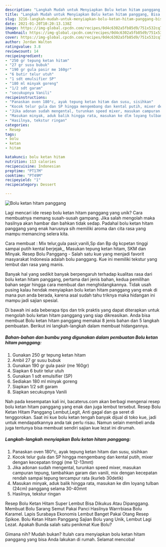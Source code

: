 ```yaml
---
description: "Langkah Mudah untuk Menyiapkan Bolu ketan hitam panggang, Bisa Manjain Lidah"
title: "Langkah Mudah untuk Menyiapkan Bolu ketan hitam panggang, Bisa Manjain Lidah"
slug: 3216-langkah-mudah-untuk-menyiapkan-bolu-ketan-hitam-panggang-bisa-manjain-lidah
date: 2021-01-20T10:20:13.138Z
image: https://img-global.cpcdn.com/recipes/0d4c6302a5fb85d9/751x532cq70/bolu-ketan-hitam-panggang-foto-resep-utama.jpg
thumbnail: https://img-global.cpcdn.com/recipes/0d4c6302a5fb85d9/751x532cq70/bolu-ketan-hitam-panggang-foto-resep-utama.jpg
cover: https://img-global.cpcdn.com/recipes/0d4c6302a5fb85d9/751x532cq70/bolu-ketan-hitam-panggang-foto-resep-utama.jpg
author: Jordan Walton
ratingvalue: 3.8
reviewcount: 14
recipeingredient:
- "250 gr tepung ketan hitam"
- "27 gr susu bubuk"
- "190 gr gula pasir me 160gr"
- "6 butir telur utuh"
- "1 sdt emulsifier SP"
- "180 ml minyak goreng"
- "1/2 sdt garam"
- "secukupnya Vanili"
recipeinstructions:
- "Panaskan oven 180°c, ayak tepung ketan hitam dan susu, sisihkan"
- "Kocok telur gula dan SP hingga mengembang dan kental putih, mixer dengan kecepatan tinggi (me 12-13mnt)"
- "Jika adonan sudah mengental, turunkan speed mixer, masukan campuran tepung, tambahkan garam dan vanili, mix dengan kecepatan rendah sampai tepung tercampur rata (kurleb 30detik)"
- "Masukan minyak, aduk balik hingga rata, masukan ke dlm loyang tulban (24cm) panggang selama 30-40mnt"
- "Hasilnya, tekstur ringan"
categories:
- Resep
tags:
- bolu
- ketan
- hitam

katakunci: bolu ketan hitam 
nutrition: 113 calories
recipecuisine: Indonesian
preptime: "PT17M"
cooktime: "PT49M"
recipeyield: "1"
recipecategory: Dessert

---
```



![Bolu ketan hitam panggang](https://img-global.cpcdn.com/recipes/0d4c6302a5fb85d9/751x532cq70/bolu-ketan-hitam-panggang-foto-resep-utama.jpg)

Lagi mencari ide resep bolu ketan hitam panggang yang unik? Cara membuatnya memang susah-susah gampang. Jika salah mengolah maka hasilnya akan hambar dan bahkan tidak sedap. Padahal bolu ketan hitam panggang yang enak harusnya sih memiliki aroma dan cita rasa yang mampu memancing selera kita.

Cara membuat : Mix telur,gula pasir,vanili,Sp dan Bp dg kcpetan tinggi sampai putih kental berjejak,, Masukan tepung ketan hitam, SKM dan Minyak. Resep Bolu Panggang - Salah satu kue yang menjadi favorit masyarakat Indonesia adalah bolu panggang. Kue ini memiliki tekstur yang lembut dan rasa yang manis.

Banyak hal yang sedikit banyak berpengaruh terhadap kualitas rasa dari bolu ketan hitam panggang, pertama dari jenis bahan, kedua pemilihan bahan segar hingga cara membuat dan menghidangkannya. Tidak usah pusing kalau hendak menyiapkan bolu ketan hitam panggang yang enak di mana pun anda berada, karena asal sudah tahu triknya maka hidangan ini mampu jadi sajian spesial.


Di bawah ini ada beberapa tips dan trik praktis yang dapat diterapkan untuk mengolah bolu ketan hitam panggang yang siap dikreasikan. Anda bisa membuat Bolu ketan hitam panggang memakai 8 jenis bahan dan 5 langkah pembuatan. Berikut ini langkah-langkah dalam membuat hidangannya.

<!--inarticleads1-->

##### Bahan-bahan dan bumbu yang digunakan dalam pembuatan Bolu ketan hitam panggang:

1. Gunakan 250 gr tepung ketan hitam
1. Ambil 27 gr susu bubuk
1. Gunakan 190 gr gula pasir (me 160gr)
1. Siapkan 6 butir telur utuh
1. Gunakan 1 sdt emulsifier (SP)
1. Sediakan 180 ml minyak goreng
1. Siapkan 1/2 sdt garam
1. Siapkan secukupnya Vanili


Nah pada kesempatan kali ini, bacaterus.com akan berbagi mengenai resep bolu ketan hitam panggang yang enak dan juga lembut tersebut. Resep Bolu Ketan Hitam Panggang Lembut,Legit, Anti gagal dan ga seret di tenggorokan. Saat ini kue bolu ketan tengah banyak dijual di toko kue, jadi untuk mendapatkannya anda tak perlu risau. Namun selain membeli anda juga tentunya bisa membuat sendiri sajian kue lezat ini dirumah. 

<!--inarticleads2-->

##### Langkah-langkah menyiapkan Bolu ketan hitam panggang:

1. Panaskan oven 180°c, ayak tepung ketan hitam dan susu, sisihkan
1. Kocok telur gula dan SP hingga mengembang dan kental putih, mixer dengan kecepatan tinggi (me 12-13mnt)
1. Jika adonan sudah mengental, turunkan speed mixer, masukan campuran tepung, tambahkan garam dan vanili, mix dengan kecepatan rendah sampai tepung tercampur rata (kurleb 30detik)
1. Masukan minyak, aduk balik hingga rata, masukan ke dlm loyang tulban (24cm) panggang selama 30-40mnt
1. Hasilnya, tekstur ringan


Resep Bolu Ketan Hitam Super Lembut Bisa Dikukus Atau Dipanggang. Membuat Bolu Sarang Semut Pakai Panci Hasilnya Warrrbiasa Bolu Karamel. Lapis Surabaya Ekonomis Lembut Banget Pakai Otang Resep Spikoe. Bolu Ketan Hitam Panggang Sajian Bolu yang Unik, Lembut Lagi Lezat. Apakah Bunda salah satu penikmat Kue Bolu? 

Gimana nih? Mudah bukan? Itulah cara menyiapkan bolu ketan hitam panggang yang bisa Anda lakukan di rumah. Selamat mencoba!
